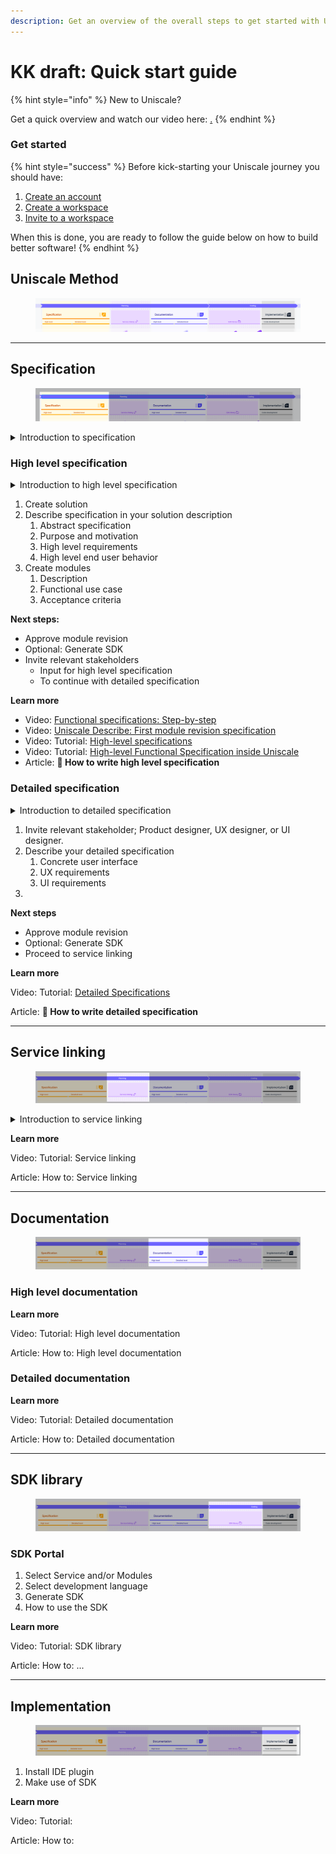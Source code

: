 ```yaml
---
description: Get an overview of the overall steps to get started with Uniscale.
---
```


# KK draft: Quick start guide

{% hint style="info" %}
New to Uniscale?&#x20;

Get a quick overview and watch our video here: [.](./ "mention")
{% endhint %}



### Get started <a href="#get-started" id="get-started"></a>

{% hint style="success" %}
Before kick-starting your Uniscale journey you should have:

1. [Create an account](https://help.uniscale.com/account-and-preferences/create-an-account)
2. [Create a workspace](https://help.uniscale.com/workspace-administration/manage-workspaces/create-a-workspace)
3. [Invite to a workspace](https://help.uniscale.com/workspace-administration/manage-workspaces/invite-to-a-workspace)

When this is done, you are ready to follow the guide below on how to build better software!
{% endhint %}



## Uniscale Method&#x20;

<figure><img src=".gitbook/assets/CleanShot 2024-06-11 at 11.11.12.png" alt=""><figcaption></figcaption></figure>

***

## Specification <a href="#design-your-solution" id="design-your-solution"></a>

<figure><img src=".gitbook/assets/CleanShot 2024-06-11 at 11.11.40.png" alt=""><figcaption></figcaption></figure>

<details>

<summary>Introduction to specification</summary>

A functional specification is a formal document used to describe a product's intended capabilities, appearance, and interactions with users. The functional specification is the accumulated knowledge behind the decisions taken in the process of building the solution. It’s a guideline and continuing reference point for the evolution of your solution.

Typically included:

* Functional requirements.
* High level business requirements..
* Abstract description of your solution.

Learn more: [#design-your-solution](kk-draft-quick-start-guide.md#design-your-solution "mention")



</details>



### High level specification

<details>

<summary>Introduction to high level specification</summary>

This is where you will specify the overall idea that you have.

This includes an introduction to your idea, what the actual challenge is, why are you going to solve this, and on a high level your approach to solving this.

This is typically defined by the founder, visionary, or product owner who has the overall understanding of the idea.

This part is done from an abstract view, meaning that it is not about solving the actual problem, but rather carefully explain what the problem is and what the desired outcome is.

</details>

1. Create solution
2. Describe specification in your solution description
   1. Abstract specification
   2. Purpose and motivation
   3. High level requirements
   4. High level end user behavior
3. Create modules
   1. Description
   2. Functional use case
   3. Acceptance criteria

**Next steps:**

* Approve module revision
* Optional: Generate SDK
* Invite relevant stakeholders
  * Input for high level specification
  * To continue with detailed specification



**Learn more**

* Video: [Functional specifications: Step-by-step](https://www.youtube.com/watch?v=J58GjG8Ukgc)
* Video: [Uniscale Describe: First module revision specification](https://www.youtube.com/watch?v=VZkJOCtMGfI)
* Video: Tutorial: [High-level specifications](https://www.youtube.com/watch?v=xtzqXVHMjpM)
* Video: Tutorial: [High-level Functional Specification inside Uniscale](https://www.youtube.com/watch?v=IhBXZZ0eGRs)
* Article: **🔗 How to write high level specification**



### Detailed specification

<details>

<summary>Introduction to detailed specification</summary>

This is where you will start to design how the actual product will look and feel like. Should it be an app, website, software, a combination, or just a paper? Describing the intended user experience How should the user interface look and feel?

This is where you will involve a product designer (eg. UX/UI designer) who will start to break down the high level specification and design the product.

Where the first part is abstract, here you will define concretely how the product will work: Pages and sections: The overall layout of your product including visuals (mocks or wireframes), Use cases and criteria: How exactly the product should work - For example what pages you will need, what buttons to include, what should happen when clicking on each button, and what should happens in case of errors?

</details>

1. Invite relevant stakeholder; Product designer, UX designer, or UI designer.
2. Describe your detailed specification
   1. Concrete user interface
   2. UX requirements
   3. UI requirements
3.



**Next steps**

* Approve module revision
* Optional: Generate SDK
* Proceed to service linking



**Learn more**

Video: Tutorial: [Detailed Specifications](https://www.youtube.com/watch?v=m2ZrQtW60Vc)

Article: **🔗 How to write detailed specification**



***

## Service linking

<figure><img src=".gitbook/assets/CleanShot 2024-06-11 at 12.02.31.png" alt=""><figcaption></figcaption></figure>

<details>

<summary>Introduction to service linking</summary>

This is done by creating the actual services that you need to meet the requirements that are created in the specification.

Typically, a Solution Architect or a Technical Lead will do this part as they will need to convert the business aspect like customer requirements into logical service boundaries.

Defining the requirements to all technical functionality needed to build the specified user experience.

</details>







**Learn more**

Video: Tutorial: Service linking

Article: How to: Service linking



***

## Documentation

<figure><img src=".gitbook/assets/CleanShot 2024-06-11 at 12.02.51.png" alt=""><figcaption></figcaption></figure>

### High level documentation



**Learn more**

Video: Tutorial: High level documentation

Article: How to: High level documentation



### Detailed documentation



**Learn more**

Video: Tutorial: Detailed documentation

Article: How to: Detailed documentation

***

## SDK library

<figure><img src=".gitbook/assets/CleanShot 2024-06-11 at 12.03.07.png" alt=""><figcaption></figcaption></figure>

### SDK Portal

1. Select Service and/or Modules
2. Select development language
3. Generate SDK
4. How to use the SDK



**Learn more**

Video: Tutorial: SDK library

Article: How to: ...

***

## Implementation

<figure><img src=".gitbook/assets/CleanShot 2024-06-11 at 12.03.24.png" alt=""><figcaption></figcaption></figure>

1. Install IDE plugin
2. Make use of SDK



**Learn more**

Video: Tutorial:&#x20;

Article: How to:





